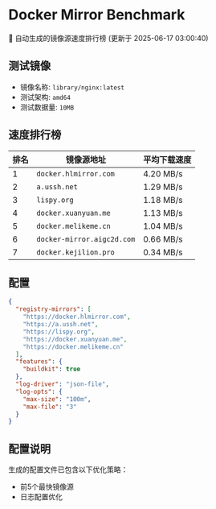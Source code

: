 # Docker Mirror Benchmark

🚀 自动生成的镜像源速度排行榜 (更新于 2025-06-17 03:00:40)

## 测试镜像
- 镜像名称: `library/nginx:latest`
- 测试架构: `amd64`
- 测试数据量: `10MB`

## 速度排行榜
| 排名 | 镜像源地址 | 平均下载速度 |
|------|------------|--------------|
| 1 | `docker.hlmirror.com` | 4.20 MB/s |
| 2 | `a.ussh.net` | 1.29 MB/s |
| 3 | `lispy.org` | 1.18 MB/s |
| 4 | `docker.xuanyuan.me` | 1.13 MB/s |
| 5 | `docker.melikeme.cn` | 1.04 MB/s |
| 6 | `docker-mirror.aigc2d.com` | 0.66 MB/s |
| 7 | `docker.kejilion.pro` | 0.34 MB/s |

## 配置

```json
{
  "registry-mirrors": [
    "https://docker.hlmirror.com",
    "https://a.ussh.net",
    "https://lispy.org",
    "https://docker.xuanyuan.me",
    "https://docker.melikeme.cn"
  ],
  "features": {
    "buildkit": true
  },
  "log-driver": "json-file",
  "log-opts": {
    "max-size": "100m",
    "max-file": "3"
  }
}
```

## 配置说明
生成的配置文件已包含以下优化策略：
- 前5个最快镜像源
- 日志配置优化

